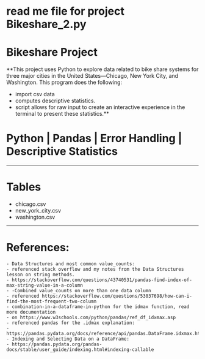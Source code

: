# read me file for project Bikeshare_2.py

# Bikeshare Project

**This project uses Python to explore data related to bike share systems for three major cities in the United States—Chicago, New York City, and Washington. This program does the following:
- import csv data 
- computes descriptive statistics. 
- script allows for raw input to create an interactive experience in the terminal to present these statistics.**

# **Python | Pandas | Error Handling | Descriptive Statistics**

---
# Tables
 - chicago.csv
 - new_york_city.csv
 - washington.csv

---
# References:
    - Data Structures and most common value_counts:
    - referenced stack overflow and my notes from the Data Structures lesson on string methods.
    - https://stackoverflow.com/questions/43740531/pandas-find-index-of-max-string-value-in-a-column
    - -Combined value_counts on more than one data column
    - referenced https://stackoverflow.com/questions/53037698/how-can-i-find-the-most-frequent-two-column
    - combination-in-a-dataframe-in-python for the idmax function, read more documentation
    - on https://www.w3schools.com/python/pandas/ref_df_idxmax.asp
    - referenced pandas for the .idmax explanation:
    - https://pandas.pydata.org/docs/reference/api/pandas.DataFrame.idxmax.html
    - Indexing and Selecting Data on a DataFrame:
    - https://pandas.pydata.org/pandas-docs/stable/user_guide/indexing.html#indexing-callable
